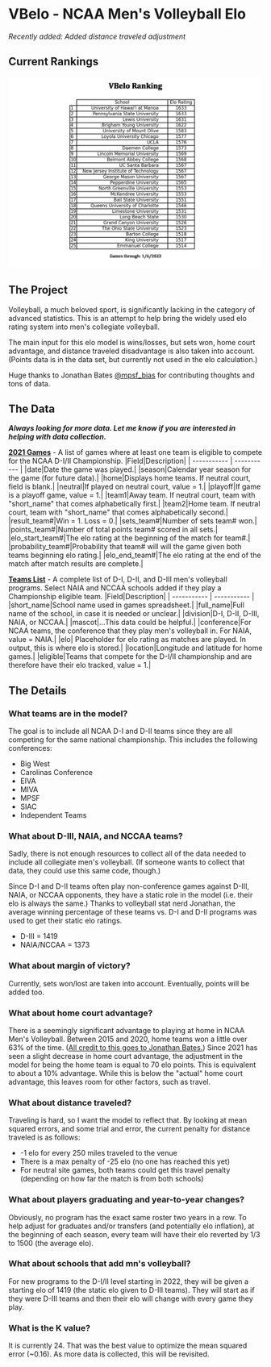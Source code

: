 # VBelo - NCAA Men's Volleyball Elo

*Recently added: Added distance traveled adjustment*

## Current Rankings
![Up to date top 25 list](/outputs/elo_top_25.jpg)

## The Project
Volleyball, a much beloved sport, is significantly lacking in the category of advanced statistics. This is an attempt to help bring the widely used elo rating system into men's collegiate volleyball.

The main input for this elo model is wins/losses, but sets won, home court advantage, and distance traveled disadvantage is also taken into account. (Points data is in the data set, but currently not used in the elo calculation.)

Huge thanks to Jonathan Bates [@mpsf_bias](http://www.twitter.com/mpsf_bias) for contributing thoughts and tons of data.

## The Data
***Always looking for more data. Let me know if you are interested in helping with data collection.***

**[2021 Games](inputs/games.csv)** - A list of games where at least one team is eligible to compete for the NCAA D-I/II Championship.
|Field|Description|
| ----------- | ----------- |
|date|Date the game was played.|
|season|Calendar year season for the game (for future data).|
|home|Displays home teams. If neutral court, field is blank.|
|neutral|If played on neutral court, value = 1.|
|playoff|If game is a playoff game, value = 1.|
|team1|Away team. If neutral court, team with "short_name" that comes alphabetically first.|
|team2|Home team. If neutral court, team with "short_name" that comes alphabetically second.|
|result_team#|Win = 1. Loss = 0.|
|sets_team#|Number of sets team# won.|
|points_team#|Number of total points team# scored in all sets.|
|elo_start_team#|The elo rating at the beginning of the match for team#.|
|probability_team#|Probability that team# will will the game given both teams beginning elo rating.|
|elo_end_team#|The elo rating at the end of the match after match results are complete.|

**[Teams List](inputs/teams.csv)** - A complete list of D-I, D-II, and D-III men's volleyball programs. Select NAIA and NCCAA schools added if they play a Championship eligible team.
|Field|Description|
| ----------- | ----------- |
|short_name|School name used in games spreadsheet.|
|full_name|Full name of the school, in case it is needed or unclear.|
|division|D-I, D-II, D-III, NAIA, or NCCAA.|
|mascot|...This data could be helpful.|
|conference|For NCAA teams, the conference that they play men's volleyball in. For NAIA, value = NAIA.|
|elo| Placeholder for elo rating as matches are played. In output, this is where elo is stored.|
|location|Longitude and latitude for home games.|
|eligible|Teams that compete for the D-I/II championship and are therefore have their elo tracked, value = 1.|

## The Details
### What teams are in the model?
The goal is to include all NCAA D-I and D-II teams since they are all competing for the same national championship. This includes the following conferences:
* Big West
* Carolinas Conference
* EIVA
* MIVA
* MPSF
* SIAC
* Independent Teams

### What about D-III, NAIA, and NCCAA teams?
Sadly, there is not enough resources to collect all of the data needed to include all collegiate men's volleyball. (If someone wants to collect that data, they could use this same code, though.)

Since D-I and D-II teams often play non-conference games against D-III, NAIA, or NCCAA opponents, they have a static role in the model (i.e. their elo is always the same.) Thanks to volleyball stat nerd Jonathan, the average winning percentage of these teams vs. D-I and D-II programs was used to get their static elo ratings.
* D-III = 1419
* NAIA/NCCAA = 1373

### What about margin of victory?
Currently, sets won/lost are taken into account. Eventually, points will be added too.

### What about home court advantage?
There is a seemingly significant advantage to playing at home in NCAA Men's Volleyball. Between 2015 and 2020, home teams won a little over 63% of the time. \([All credit to this goes to Jonathan Bates.](https://www.offtheblockblog.com/2021/04/data-analysis-home-court-not-as-important-during-2021-season/)\) Since 2021 has seen a slight decrease in home court advantage, the adjustment in the model for being the home team is equal to 70 elo points. This is equivalent to about a 10% advantage. While this is below the "actual" home court advantage, this leaves room for other factors, such as travel.

### What about distance traveled?
Traveling is hard, so I want the model to reflect that. By looking at mean squared errors, and some trial and error, the current penalty for distance traveled is as follows:
* -1 elo for every 250 miles traveled to the venue
* There is a max penalty of -25 elo (no one has reached this yet)
* For neutral site games, both teams could get this travel penalty (depending on how far the match is from both schools)

### What about players graduating and year-to-year changes?
Obviously, no program has the exact same roster two years in a row. To help adjust for graduates and/or transfers (and potentially elo inflation), at the beginning of each season, every team will have their elo reverted by 1/3 to 1500 (the average elo).

### What about schools that add mn's volleyball?
For new programs to the D-I/II level starting in 2022, they will be given a starting elo of 1419 (the static elo given to D-III teams). They will start as if they were D-III teams and then their elo will change with every game they play.

### What is the K value?
It is currently 24. That was the best value to optimize the mean squared error (~0.16). As more data is collected, this will be revisited.
